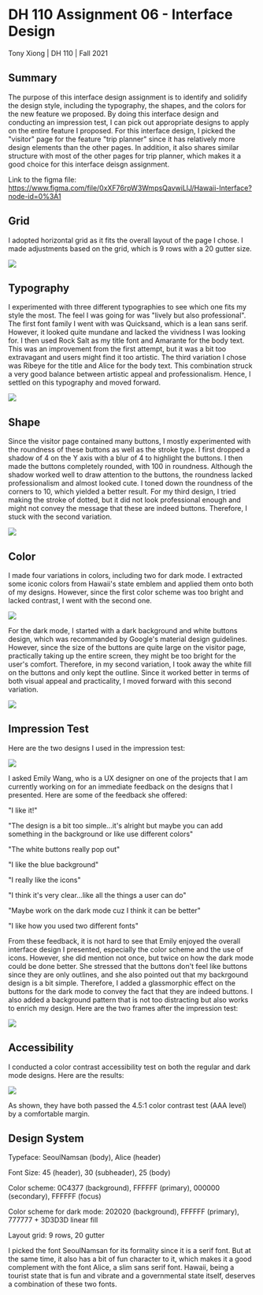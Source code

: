 # DH 110 Assignment 06 - Interface Design
Tony Xiong | DH 110 | Fall 2021

## Summary
The purpose of this interface design assignment is to identify and solidify the design style, including the typography, the shapes, and the colors for the new feature we proposed. By doing this interface design and conducting an impression test, I can pick out appropriate designs to apply on the entire feature I proposed. For this interface design, I picked the "visitor" page for the feature "trip planner" since it has relatively more design elements than the other pages. In addition, it also shares similar structure with most of the other pages for trip planner, which makes it a good choice for this interface deisgn assignment.

Link to the figma file: https://www.figma.com/file/0xXF76rpW3WmpsQavwiLlJ/Hawaii-Interface?node-id=0%3A1

## Grid
I adopted horizontal grid as it fits the overall layout of the page I chose. I made adjustments based on the grid, which is 9 rows with a 20 gutter size.

<img src="./1.png">

## Typography
I experimented with three different typographies to see which one fits my style the most. The feel I was going for was "lively but also professional". The first font family I went with was Quicksand, which is a lean sans serif. However, it looked quite mundane and lacked the vividness I was looking for. I then used Rock Salt as my title font and Amarante for the body text. This was an improvement from the first attempt, but it was a bit too extravagant and users might find it too artistic. The third variation I chose was Ribeye for the title and Alice for the body text. This combination struck a very good balance between artistic appeal and professionalism. Hence, I settled on this typography and moved forward.

<img src="./2.png">

## Shape

Since the visitor page contained many buttons, I mostly experimented with the roundness of these buttons as well as the stroke type. I first dropped a shadow of 4 on the Y axis with a blur of 4 to highlight the buttons. I then made the buttons completely rounded, with 100 in roundness. Although the shadow worked well to draw attention to the buttons, the roundness lacked professionalism and almost looked cute. I toned down the roundness of the corners to 10, which yielded a better result. For my third design, I tried making the stroke of dotted, but it did not look professional enough and might not convey the message that these are indeed buttons. Therefore, I stuck with the second variation.

<img src="./3.png">

## Color
I made four variations in colors, including two for dark mode. I extracted some iconic colors from Hawaii's state emblem and applied them onto both of my designs. However, since the first color scheme was too bright and lacked contrast, I went with the second one.

<img src="./4.png">

For the dark mode, I started with a dark background and white buttons design, which was recommanded by Google's material design guidelines. However, since the size of the buttons are quite large on the visitor page, practically taking up the entire screen, they might be too bright for the user's comfort. Therefore, in my second variation, I took away the white fill on the buttons and only kept the outline. Since it worked better in terms of both visual appeal and practicality, I moved forward with this second variation.

<img src="./5.png">

## Impression Test
Here are the two designs I used in the impression test:

<img src="./6.png">

I asked Emily Wang, who is a UX designer on one of the projects that I am currently working on for an immediate feedback on the designs that I presented. Here are some of the feedback she offered:

"I like it!"

"The design is a bit too simple...it's alright but maybe you can add something in the background or like use different colors"

"The white buttons really pop out"

"I like the blue background"

"I really like the icons"

"I think it's very clear...like all the things a user can do"

"Maybe work on the dark mode cuz I think it can be better"

"I like how you used two different fonts"

From these feedback, it is not hard to see that Emily enjoyed the overall interface design I presented, especially the color scheme and the use of icons. However, she did mention not once, but twice on how the dark mode could be done better. She stressed that the buttons don't feel like buttons since they are only outlines, and she also pointed out that my backrgound design is a bit simple. Therefore, I added a glassmorphic effect on the buttons for the dark mode to convey the fact that they are indeed buttons. I also added a background pattern that is not too distracting but also works to enrich my design. Here are the two frames after the impression test:

<img src="./7.png">

## Accessibility
I conducted a color contrast accessibility test on both the regular and dark mode designs. Here are the results:

<img src="./8.png">

As shown, they have both passed the 4.5:1 color contrast test (AAA level) by a comfortable margin.

## Design System
Typeface: SeoulNamsan (body), Alice (header)

Font Size: 45 (header), 30 (subheader), 25 (body)

Color scheme: 0C4377 (background), FFFFFF (primary), 000000 (secondary), FFFFFF (focus)

Color scheme for dark mode: 202020 (background), FFFFFF (primary), 777777 + 3D3D3D linear fill

Layout grid: 9 rows, 20 gutter

I picked the font SeoulNamsan for its formality since it is a serif font. But at the same time, it also has a bit of fun character to it, which makes it a good complement with the font Alice, a slim sans serif font. Hawaii, being a tourist state that is fun and vibrate and a governmental state itself, deserves a combination of these two fonts.
